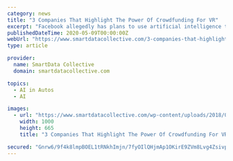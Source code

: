 ```yaml
---
category: news
title: "3 Companies That Highlight The Power Of Crowdfunding For VR"
excerpt: "Facebook allegedly has plans to use artificial intelligence to monitor its ad program and prevent fake news. Driverless cars are already underway, powered by AI. It will even start taking over the more dangerous jobs, where a shortage of workers is ..."
publishedDateTime: 2020-05-09T00:00:00Z
webUrl: "https://www.smartdatacollective.com/3-companies-that-highlight-the-power-of-crowdfunding-for-vr/"
type: article

provider:
  name: SmartData Collective
  domain: smartdatacollective.com

topics:
  - AI in Autos
  - AI

images:
  - url: "https://www.smartdatacollective.com/wp-content/uploads/2018/07/virtual-reality.jpg"
    width: 1000
    height: 665
    title: "3 Companies That Highlight The Power Of Crowdfunding For VR"

secured: "Gnrw6/9f4k8lmpBOEL1tRNkhImjn/7fyOIlQHjmAp1OKirE9ZVm8Lvg4ZsivpLfucnZGaUtfWS9FeNndC4tmtqrx6gM9+q6v2aGyuxsz9WtAVwSbPMVlBTbYz8QovrTDmkRU47KWgnl8jg+wKGiQVL/tO2OxnatYybpd4xYkxxJjwFw7rrE7/vP5wLB4qbWlp6hBO9abBfSIV9toN9gj/7bxe5llw0hhPF8sU0dWrfqSpp61mcKYpMkYntCNA1vhIfbFaVyrIfK6SLVpty8U4j7CKxG/EfeT2sAQBuiB9u8uI9LBejvQNTsMZxeP6hPj;SPnrPOYV5+iFtH9W0uzrOw=="
---
```


